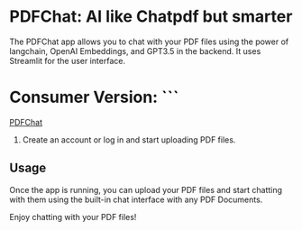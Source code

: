 # PDFChat: AI like Chatpdf but smarter

The PDFChat app allows you to chat with your PDF files using the power of langchain, OpenAI Embeddings, and GPT3.5 in the backend. 
It uses Streamlit for the user interface.

# Consumer Version:    ```

 [PDFChat](https://pdfchat.in)
   1. Create an account or log in and start uploading PDF files.


## Usage

Once the app is running, you can upload your PDF files and start chatting with them using the built-in chat interface with any PDF Documents.

Enjoy chatting with your PDF files!

